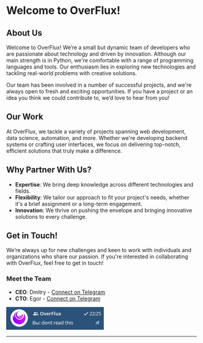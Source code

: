 # Welcome to OverFlux!

## About Us

Welcome to OverFlux! We’re a small but dynamic team of developers who are passionate about technology and driven by innovation. Although our main strength is in Python, we're comfortable with a range of programming languages and tools. Our enthusiasm lies in exploring new technologies and tackling real-world problems with creative solutions.

Our team has been involved in a number of successful projects, and we're always open to fresh and exciting opportunities. If you have a project or an idea you think we could contribute to, we’d love to hear from you!

## Our Work

At OverFlux, we tackle a variety of projects spanning web development, data science, automation, and more. Whether we're developing backend systems or crafting user interfaces, we focus on delivering top-notch, efficient solutions that truly make a difference.

## Why Partner With Us?

- **Expertise**: We bring deep knowledge across different technologies and fields.
- **Flexibility**: We tailor our approach to fit your project's needs, whether it's a brief assignment or a long-term engagement.
- **Innovation**: We thrive on pushing the envelope and bringing innovative solutions to every challenge.

## Get in Touch!

We’re always up for new challenges and keen to work with individuals and organizations who share our passion. If you're interested in collaborating with OverFlux, feel free to get in touch!

### Meet the Team

- **CEO**: Dmitry - [Connect on Telegram](https://t.me/AssisFiwt)
- **CTO**: Egor - [Connect on Telegram](https://t.me/Ruberoid36)

![Teamwork](images/dev.png)

---

